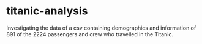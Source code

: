 # titanic-analysis
Investigating the data of a csv containing demographics and information of 891 of the 2224 passengers and crew who travelled in the Titanic.
